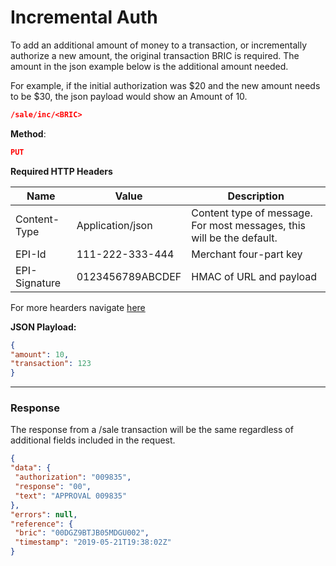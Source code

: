 # Incremental Auth
To add an additional amount of money to a transaction, or incrementally authorize a new
amount, the original transaction BRIC is required. The amount in the json example below is the additional amount needed.

For example, if the initial authorization was $20 and the new amount needs to be $30, the json payload would show an Amount of 10.

```json
/sale/inc/<BRIC>
```

**Method**: 
```json
PUT
```
**Required HTTP Headers**

|Name| Value |Description|
|---|---|---|
|Content-Type| Application/json| Content type of message. For most messages, this will be the default.|
|EPI-Id| 111-222-333-444| Merchant four-part key|
|EPI-Signature| 0123456789ABCDEF| HMAC of URL and payload|

For more hearders navigate [here](url)

**JSON Playload:**
```json
{
"amount": 10,
"transaction": 123
}
```
---
### Response
The response from a /sale transaction will be the same regardless of additional fields included in the request.

```json
{
"data": {
 "authorization": "009835",
 "response": "00",
 "text": "APPROVAL 009835"
},
"errors": null,
"reference": {
 "bric": "00DGZ9BTJB05MDGU002",
 "timestamp": "2019-05-21T19:38:02Z"
}
```

